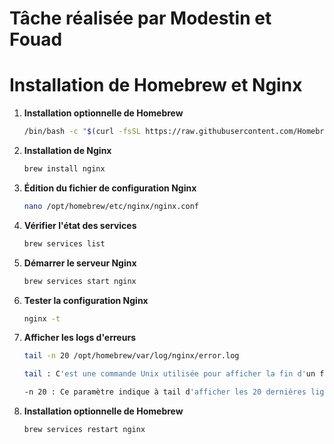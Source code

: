 # Tâche réalisée par Modestin et Fouad

# Installation de Homebrew et Nginx

1. **Installation optionnelle de Homebrew**

   ```bash
   /bin/bash -c "$(curl -fsSL https://raw.githubusercontent.com/Homebrew/install/HEAD/install.sh)"

1. **Installation de Nginx**
    ```bash
    brew install nginx
2. **Édition du fichier de configuration Nginx**
    ```bash
    nano /opt/homebrew/etc/nginx/nginx.conf 
3. **Vérifier l'état des services**
    ```bash
    brew services list
4. **Démarrer le serveur Nginx**
    ```bash
    brew services start nginx
5. **Tester la configuration Nginx**
    ```bash
    nginx -t
6. **Afficher les logs d'erreurs**
    ```bash
    tail -n 20 /opt/homebrew/var/log/nginx/error.log
    
    tail : C'est une commande Unix utilisée pour afficher la fin d'un fichier.

    -n 20 : Ce paramètre indique à tail d'afficher les 20 dernières lignes.
7. **Installation optionnelle de Homebrew**
    ```bash
    brew services restart nginx

